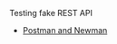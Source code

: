 Testing fake REST API
* [Postman and Newman](https://drive.google.com/file/d/16bOvuXe3ovsUYY_k755VpklUY0oialNO/view?usp=sharing)
